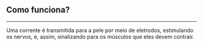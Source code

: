 ## Como funciona?

<hr>

Uma corrente é transmitida para a pele por meio de eletrodos, 
estimulando os nervos, e, assim, sinalizando para os músculos
que eles devem contrair.